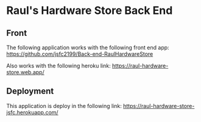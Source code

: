 # Raul's Hardware Store Back End

## Front

The following application works with the following front end app: https://github.com/jsfc2199/Back-end-RaulHardwareStore

Also works with the following heroku link: https://raul-hardware-store.web.app/

## Deployment

This application is deploy in the following link: https://raul-hardware-store-jsfc.herokuapp.com/
